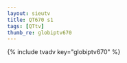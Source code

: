 ```yaml
--- 
layout: sieutv
title: QT670 s1
tags: [QTtv]
thumb_re: globiptv670
---
```

{% include tvadv key="globiptv670" %} 
